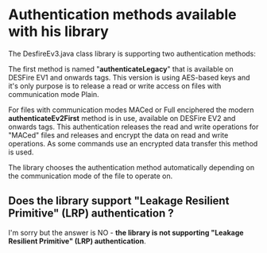 # Authentication methods available with his library

The DesfireEv3.java class library is supporting two authentication methods:

The first method is named "**authenticateLegacy**" that is available on DESFire EV1 and onwards tags. This version is using
AES-based keys and it's only purpose is to release a read or write access on files with communication mode Plain.

For files with communication modes MACed or Full enciphered the modern **authenticateEv2First** method is in use, available
on DESFire EV2 and onwards tags. This authentication releases the read and write operations for "MACed" files and releases and encrypt
the data on read and write operations. As some commands use an encrypted data transfer this method is used.

The library chooses the authentication method automatically depending on the communication mode of the file to operate on.

## Does the  library support "Leakage Resilient Primitive" (LRP) authentication ?

I'm sorry but the  answer is NO - **the library is not supporting "Leakage Resilient Primitive" (LRP) authentication**.

